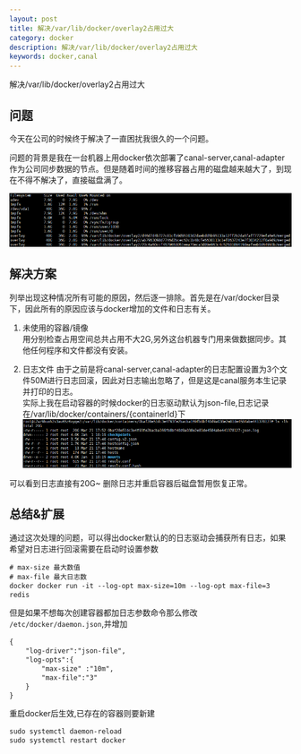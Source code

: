 ```yaml
---
layout: post
title: 解决/var/lib/docker/overlay2占用过大
category: docker
description: 解决/var/lib/docker/overlay2占用过大
keywords: docker,canal
---
```


解决/var/lib/docker/overlay2占用过大

## 问题
今天在公司的时候终于解决了一直困扰我很久的一个问题。

问题的背景是我在一台机器上用docker依次部署了canal-server,canal-adapter作为公司同步数据的节点。但是随着时间的推移容器占用的磁盘越来越大了，到现在不得不解决了，直接磁盘满了。

![图片1](/images/posts/docker/磁盘.png)

## 解决方案
列举出现这种情况所有可能的原因，然后逐一排除。首先是在/var/docker目录下，因此所有的原因应该与docker增加的文件和日志有关。

1. 未使用的容器/镜像\
   用分别检查占用空间总共占用不大2G,另外这台机器专门用来做数据同步。其他任何程序和文件都没有安装。

2. 日志文件
   由于之前是将canal-server,canal-adapter的日志配置设置为3个文件50M进行日志回滚，因此对日志输出忽略了，但是这是canal服务本生记录并打印的日志。\
   实际上我在启动容器的时候docker的日志驱动默认为json-file,日志记录在/var/lib/docker/containers/{containerId}下
![图片2](/images/posts/docker/日志.png)

可以看到日志直接有20G~ 删除日志并重启容器后磁盘暂用恢复正常。


## 总结&扩展

通过这次处理的问题，可以得出docker默认的的日志驱动会捕获所有日志，如果希望对日志进行回滚需要在启动时设置参数

```shell
# max-size 最大数值
# max-file 最大日志数
docker docker run -it --log-opt max-size=10m --log-opt max-file=3 redis
```

但是如果不想每次创建容器都加日志参数命令那么修改 ```/etc/docker/daemon.json```,并增加
```shell
{
    "log-driver":"json-file",
    "log-opts":{
        "max-size" :"10m",
        "max-file":"3"
    }
}
```

重启docker后生效,已存在的容器则要新建

```shell
sudo systemctl daemon-reload
sudo systemctl restart docker
```